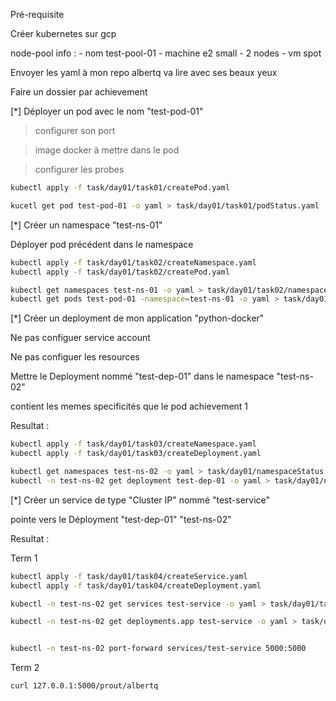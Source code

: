 Pré-requisite

Créer kubernetes sur gcp

node-pool info :
    - nom test-pool-01
    - machine e2 small
    - 2 nodes
    - vm spot

Envoyer les yaml à mon repo albertq va lire avec ses beaux yeux

Faire un dossier par achievement

[*] Déployer un pod avec le nom "test-pod-01"

>configurer son port

>image docker à mettre dans le pod

>configurer les probes


```bash
kubectl apply -f task/day01/task01/createPod.yaml

kucetl get pod test-pod-01 -o yaml > task/day01/task01/podStatus.yaml
```


[*] Créer un namespace "test-ns-01"

Déployer pod précédent dans le namespace

```bash
kubectl apply -f task/day01/task02/createNamespace.yaml
kubectl apply -f task/day01/task02/createPod.yaml

kubectl get namespaces test-ns-01 -o yaml > task/day01/task02/namespaceStatus.yaml
kubectl get pods test-pod-01 -namespace=test-ns-01 -o yaml > task/day01/task02/podStatus.yaml
```

[*] Créer un deployment de mon application "python-docker"

Ne pas configuer service account

Ne pas configuer les resources

Mettre le Deployment nommé "test-dep-01" dans le namespace "test-ns-02"

contient les memes specificités que le pod achievement 1

Resultat :

```bash
kubectl apply -f task/day01/task03/createNamespace.yaml
kubectl apply -f task/day01/task03/createDeployment.yaml

kubectl get namespaces test-ns-02 -o yaml > task/day01/namespaceStatus.yaml
kubectl -n test-ns-02 get deployment test-dep-01 -o yaml > task/day01/namespaceStatus.yaml
```

[*] Créer un service de type "Cluster IP" nommé "test-service"

pointe vers le Déployment "test-dep-01" "test-ns-02"

Resultat :

Term 1
```bash
kubectl apply -f task/day01/task04/createService.yaml
kubectl apply -f task/day01/task04/createDeployment.yaml

kubectl -n test-ns-02 get services test-service -o yaml > task/day01/task04/serviceStatus.yaml

kubectl -n test-ns-02 get deployments.app test-service -o yaml > task/day01/task04/serviceStatus.yaml


kubectl -n test-ns-02 port-forward services/test-service 5000:5000
```

Term 2
```bash
curl 127.0.0.1:5000/prout/albertq
```